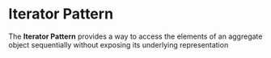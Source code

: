 # Iterator Pattern
The **Iterator Pattern** provides a way to access the elements of an aggregate object sequentially without exposing its underlying representation